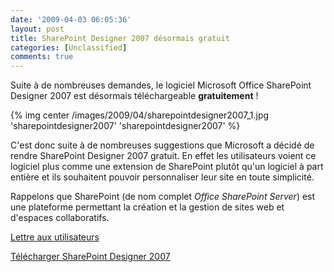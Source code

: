 ```yaml
---
date: '2009-04-03 06:05:36'
layout: post
title: SharePoint Designer 2007 désormais gratuit
categories: [Unclassified]
comments: true
---
```


Suite à de nombreuses demandes, le logiciel Microsoft Office SharePoint Designer 2007 est désormais téléchargeable **gratuitement** !

{% img center /images/2009/04/sharepointdesigner2007_1.jpg 'sharepointdesigner2007' 'sharepointdesigner2007' %}

C'est donc suite à de nombreuses suggestions que Microsoft a décidé de rendre SharePoint Designer 2007 gratuit. En effet les utilisateurs voient ce logiciel plus comme une extension de SharePoint plutôt qu'un logiciel à part entière et ils souhaitent pouvoir personnaliser leur site en toute simplicité.

Rappelons que SharePoint (de nom complet _Office SharePoint Server_) est une plateforme permettant la création et la gestion de sites web et d'espaces collaboratifs.

[Lettre aux utilisateurs](http://office.microsoft.com/en-us/sharepointdesigner/HA103607611033.aspx)

[Télécharger SharePoint Designer 2007](http://www.microsoft.com/downloads/details.aspx?displaylang=en&FamilyID=baa3ad86-bfc1-4bd4-9812-d9e710d44f42)
